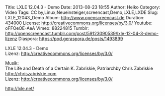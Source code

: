 Title: LXLE 12.04.3 - Demo
Date: 2013-08-23 18:55
Author: Heiko
Category: Video
Tags: CC by,Linux,Neueinsteiger,screencast,Demo,LXLE,LXDE
Slug: LXLE_12043_Demo
Album: http://www.openscreencast.de
Duration: 434000
License: http://creativecommons.org/licenses/by/3.0/
Youtube: oFFOeOE-AeA
Vimeo: 88224815
Tumblr: http://openscreencast.tumblr.com/post/59123090539/lxle-12-04-3-demo-lizenz
Diaspora: https://pod.geraspora.de/posts/1493899

LXLE 12.04.3 - Demo  
Lizenz: <http://creativecommons.org/licenses/by/3.0/>  
  
Musik:  
The Life and Death of a Certain K. Zabriskie, Patriarchby Chris Zabriskie
<http://chriszabriskie.com>  
Lizenz: <http://creativecommons.org/licenses/by/3.0/>  
  
<http://lxle.net/>

